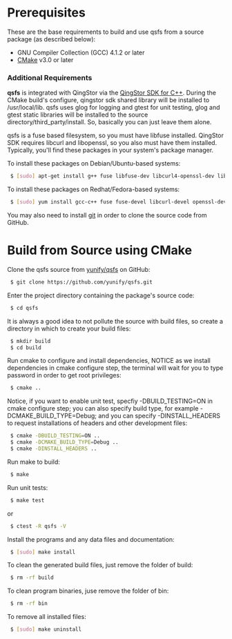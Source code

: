 # Prerequisites

These are the base requirements to build and use qsfs from a source package (as described below): 
- GNU Compiler Collection (GCC) 4.1.2 or later
- [CMake][cmake install link] v3.0 or later

### Additional Requirements
**qsfs** is integrated with QingStor via the [QingStor SDK for C++][qs-sdk-cpp link]. During the CMake build's configure, qingstor sdk shared library will be installed to /usr/local/lib.
qsfs uses glog for logging and gtest for unit testing, glog and gtest static libraries will be installed to the source directory/third_party/install. So, basically you can just leave them alone.

qsfs is a fuse based filesystem, so you must have libfuse installed. QingStor SDK requires libcurl and libopenssl, so you also must have them installed. Typically, you'll find these packages in your system's package manager.

To install these packages on Debian/Ubuntu-based systems:
```sh
 $ [sudo] apt-get install g++ fuse libfuse-dev libcurl4-openssl-dev libssl-dev
```

To install these packages on Redhat/Fedora-based systems:
```sh
 $ [sudo] yum install gcc-c++ fuse fuse-devel libcurl-devel openssl-devel
```

You may also need to install [git][git install link] in order to clone the source code from GitHub.

# Build from Source using CMake

Clone the qsfs source from [yunify/qsfs][qsfs github link] on GitHub:
```sh
 $ git clone https://github.com/yunify/qsfs.git
```

Enter the project directory containing the package's source code:
```sh
 $ cd qsfs
```

It is always a good idea to not pollute the source with build files,
so create a directory in which to create your build files:
```sh
 $ mkdir build
 $ cd build
```

Run cmake to configure and install dependencies, NOTICE as we install
dependencies in cmake configure step, the terminal will wait for you
to type password in order to get root privileges:
```sh
 $ cmake ..
```

Notice, if you want to enable unit test, specfiy -DBUILD_TESTING=ON in cmake configure step; you can also specify build type, for example -DCMAKE_BUILD_TYPE=Debug; and you can specify -DINSTALL_HEADERS to request installations of headers and other development files:
```sh
 $ cmake -DBUILD_TESTING=ON ..
 $ cmake -DCMAKE_BUILD_TYPE=Debug ..
 $ cmake -DINSTALL_HEADERS ..
```

Run make to build:
```sh
 $ make
```

Run unit tests:
```sh
 $ make test
```
  or
```sh
 $ ctest -R qsfs -V
```

Install the programs and any data files and documentation:
```sh
 $ [sudo] make install
```

To clean the generated build files, just remove the folder of build:
```sh
 $ rm -rf build
```

To clean program binaries, juse remove the folder of bin:
```sh
 $ rm -rf bin
```

To remove all installed files:
```sh
 $ [sudo] make uninstall
```


[qsfs github link]: https://github.com/yunify/qsfs
[qs-sdk-cpp link]: https://github.com/yunify/qingstor-sdk-cpp
[git install link]: https://git-scm.com/book/en/v2/Getting-Started-Installing-Git
[cmake install link]: https://cmake.org/install/